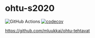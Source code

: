 # ohtu-s2020

![GitHub Actions](https://github.com/mluukkai/ohtu-viikko1-s2020/workflows/Java%20CI%20with%20Gradle/badge.svg)
[![codecov](https://codecov.io/gh/mluukkai/ohtu-viikko1-s2020/branch/main/graph/badge.svg?token=ZAGJ4H89V3)](https://codecov.io/gh/mluukkai/ohtu-viikko1-s2020)

https://github.com/mluukkai/ohtu-tehtavat
